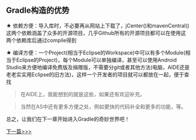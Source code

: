 Gradle构造的优势
-------
★ 依赖方便：导入库时，不必要再从网站上下载了，jCenter()和mavenCentral()这两个依赖涵盖了众多的开源项目，几乎Github所有的开源项目都可以在使用这两个依赖库后通过compile得到  
  
★ 编译方便：一个Project(相当于Eclipse的Workspace)中可以有多个Module(相当于Eclipse的Project)，每个Module可以单独编译，甚至可以使用Android Studio来方便地编译免费版及捐赠版，不需要分git或者其他方法(电脑，AIDE还是老老实实用Eclipse的旧方法)，这样一个开发者的项目就可以都放在一起，便于查找  
  
> 在AIDE上，我能想到的就是这些，如果还有欢迎补充。  
  
> 当然在AS中还有更多方便之处，例如更快的代码补全和更多的功能，等。  
  
总之，让我们在下一章开始进入Gradle的奇妙世界吧！
 
[下一篇>>>](./ChapterTwoOne.md)
